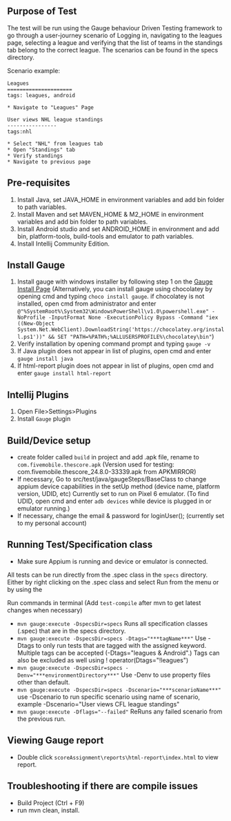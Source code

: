 ## Purpose of Test
The test will be run using the Gauge behaviour Driven Testing framework to go through a user-journey scenario of Logging in, navigating to the leagues page, selecting a league and verifying that the list of teams in the standings tab belong to the correct league.
The scenarios can be found in the specs directory.

Scenario example:
```
Leagues
=====================
tags: leagues, android

* Navigate to "Leagues" Page

User views NHL league standings
----------------
tags:nhl

* Select "NHL" from leagues tab
* Open "Standings" tab
* Verify standings
* Navigate to previous page
```

## Pre-requisites
1. Install Java, set JAVA_HOME in environment variables and add bin folder to path variables.
2. Install Maven and set MAVEN_HOME & M2_HOME in environment variables and add bin folder to path variables.
3. Install Android studio and set ANDROID_HOME in environment and add bin, platform-tools, build-tools and emulator to path variables.
4. Install Intellij Community Edition.

## Install Gauge
1. Install gauge with windows installer by following step 1 on the [Gauge Install Page](https://docs.gauge.org/getting_started/installing-gauge?os=windows&language=java&ide=vscode)
   (Alternatively, you can install gauge using chocolatey by opening  cmd and typing `choco install gauge`. if chocolatey is not installed, open cmd from administrator and enter `@"%SystemRoot%\System32\WindowsPowerShell\v1.0\powershell.exe" -NoProfile -InputFormat None -ExecutionPolicy Bypass -Command "iex ((New-Object System.Net.WebClient).DownloadString('https://chocolatey.org/install.ps1'))" && SET "PATH=%PATH%;%ALLUSERSPROFILE%\chocolatey\bin"`)
2. Verify installation by opening command prompt and typing  `gauge -v`
3. If Java plugin does not appear in list of plugins, open cmd and  enter `gauge install java`
4. If html-report plugin does not appear in list of plugins, open cmd and enter `gauge install html-report`

## Intellij Plugins
1. Open File>Settings>Plugins
2. Install `Gauge` plugin

## Build/Device setup
* create folder called `build` in project and add .apk file, rename to `com.fivemobile.thescore.apk` (Version used for testing: com.fivemobile.thescore_24.8.0-33339.apk from APKMIRROR)
* If necessary, Go to src/test/java/gaugeSteps/BaseClass to change appium device capabilities in the setUp method (device name, platform version, UDID, etc) Currently set to run on Pixel 6 emulator. (To find UDID, open cmd and enter `adb devices` while device is plugged in or emulator running.)
* If necessary, change the email & password  for loginUser(); (currently set to my personal account)

## Running Test/Specification class
* Make sure Appium is running and device or emulator is connected.

All tests can be run directly from the .spec class in the `specs` directory. Either by right clicking on the .spec class and select Run from the menu or by using the 

Run commands in terminal (Add  `test-compile` after mvn to get latest changes when necessary)

*  `mvn gauge:execute -DspecsDir=specs` Runs all specification classes (.spec) that are in the specs directory.
*  `mvn gauge:execute -DspecsDir=specs -Dtags="***tagName***"` Use -Dtags to only run tests that are tagged with the assigned keyword. Multiple tags can be accepted (-Dtags="leagues & Android".) Tags can also be excluded as well using ! operator(Dtags="!leagues")
*  `mvn gauge:execute -DspecsDir=specs -Denv="***environmentDirectory***"` Use -Denv to use property files other than default.
*  `mvn gauge:execute -DspecsDir=specs -Dscenario="***scenarioName***"` use -Dscenario to run specific scenario using name of scenario, example -Dscenario="User views CFL league standings"
*  `mvn gauge:execute -Dflags="--failed"` ReRuns any failed scenario from the previous run.

## Viewing Gauge report
* Double click `scoreAssignment\reports\html-report\index.html` to view report.  

## Troubleshooting if there are compile issues
* Build Project (Ctrl + F9)
* run mvn clean, install.
